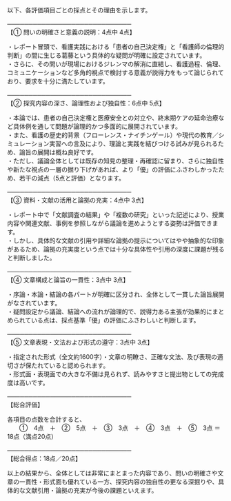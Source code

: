 以下、各評価項目ごとの採点とその理由を示します。

─────────────────────────────  
【① 問いの明確さと意義の説明：4点中 4点】

・レポート冒頭で、看護実践における「患者の自己決定権」と「看護師の倫理的判断」の間に生じる葛藤という具体的な疑問が明確に設定されています。  
・さらに、その問いが現場におけるジレンマの解消に直結し、看護過程、倫理、コミュニケーションなど多角的視点で検討する意義が説得力をもって論じられており、要求を十分に満たしています。  

─────────────────────────────  
【② 探究内容の深さ、論理性および独自性：6点中 5点】

・本論では、患者の自己決定権と医療安全との対立や、終末期ケアの延命治療など具体例を通して問題が論理的かつ多面的に展開されています。  
・また、看護の歴史的背景（フローレンス・ナイチンゲール）や現代の教育／シミュレーション実習への言及により、理論と実践を結びつける試みが見られるため、論旨の展開は概ね良好です。  
・ただし、議論全体としては既存の知見の整理・再確認に留まり、さらに独自性や新たな視点の一層の掘り下げがあれば、より「優」の評価にふさわしかったため、若干の減点（5点と評価）となります。

─────────────────────────────  
【③ 資料・文献の活用と論拠の充実：4点中 3点】

・レポート中で「文献調査の結果」や「複数の研究」といった記述により、授業内容や関連文献、事例を参照しながら議論を進めようとする姿勢は評価できます。  
・しかし、具体的な文献の引用や詳細な論拠の提示についてはやや抽象的な印象があるため、論拠の充実度という点では十分な具体性や引用の深度に課題が残ると判断しました。

─────────────────────────────  
【④ 文章構成と論旨の一貫性：3点中 3点】

・序論・本論・結論の各パートが明確に区分され、全体として一貫した論旨展開がなされています。  
・疑問設定から議論、結論への流れが論理的で、説得力ある主張が効果的にまとめられている点は、採点基準「優」の評価にふさわしいと判断します。

─────────────────────────────  
【⑤ 文章表現・文法および形式の遵守：3点中 3点】

・指定された形式（全文約1600字）・文章の明瞭さ、正確な文法、及び表現の適切さが保たれていると認められます。  
・形式面・表現面での大きな不備は見られず、読みやすさと提出物としての完成度は高いです。

─────────────────────────────  
【総合評価】  

各項目の点数を合計すると、  
　　①　4点　＋　②　5点　＋　③　3点　＋　④　3点　＋　⑤　3点 ＝ 18点（満点20点）

─────────────────────────────  
【総合得点：18点／20点】

以上の結果から、全体としては非常にまとまった内容であり、問いの明確さや文章の一貫性・形式面も優れている一方、探究内容の独自性の更なる深掘りや、具体的な文献引用・論拠の充実が今後の課題といえます。
